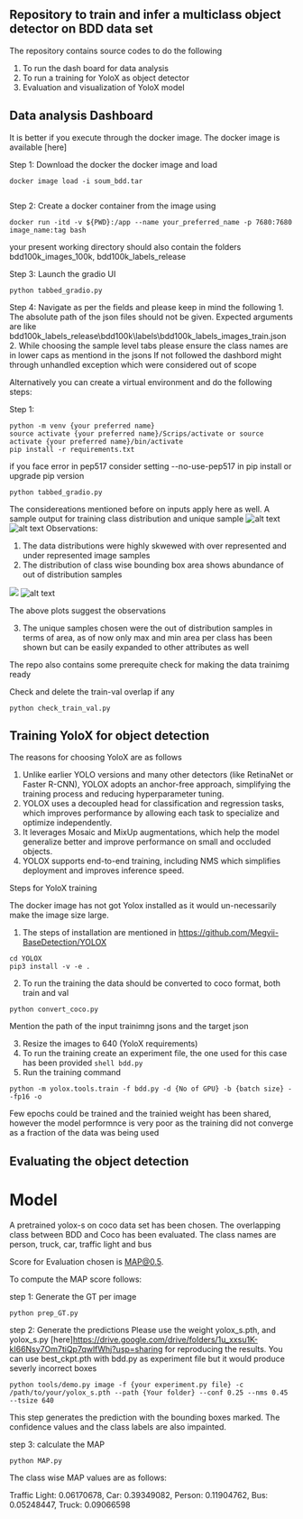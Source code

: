 ## Repository to train and infer a multiclass object detector on BDD data set

The repository contains source codes to do the following
1. To run the dash board for data analysis
2. To run a training for YoloX as object detector 
3. Evaluation and visualization of YoloX model 

## Data analysis Dashboard

It is better if you execute through the docker image. The docker image is available [here]

Step 1: Download the docker the docker image and load 
```shell
docker image load -i soum_bdd.tar


```
Step 2: Create a docker container from the image using  

```shell
docker run -itd -v ${PWD}:/app --name your_preferred_name -p 7680:7680 image_name:tag bash
```
your present working directory should also contain the folders bdd100k_images_100k, bdd100k_labels_release

Step 3: Launch the gradio UI
```shell
python tabbed_gradio.py
```
Step 4: Navigate as per the fields and please keep in mind the following
    1. The absolute path of the json files should not be given. Expected arguments are like bdd100k_labels_release\bdd100k\labels\bdd100k_labels_images_train.json
    2. While choosing the sample level tabs please ensure the class names are in lower caps as mentiond in the jsons
If not followed the dashbord might through unhandled exception which were considered out of scope

Alternatively you can create a virtual environment and do the following steps:

Step 1: 
```shell
python -m venv {your preferred name}
source activate {your preferred name}/Scrips/activate or source activate {your preferred name}/bin/activate
pip install -r requirements.txt
```
if you face error in pep517 consider setting --no-use-pep517 in pip install or upgrade pip version

```shell
python tabbed_gradio.py
```

The considereations mentioned before on inputs apply here as well. 
A sample output for training class distribution and unique sample 
![alt text](image-3.png)
 ![alt text](image-2.png)
 Observations:

 1. The data distributions were highly skwewed with over represented and under represented image samples
 2. The distribution of class wise bounding box area shows abundance of out of distribution samples

 ![ ](dist_plots/area.png) ![alt text](dist_plots/class.png)

 The above plots suggest the observations

 3. The unique samples chosen were the out of distribution samples in terms of area, as of now only max and min area per class has been shown but can be easily expanded to other attributes as well

 The repo also contains some prerequite check for making the data trainimg ready

 Check and delete the train-val overlap if any 
 ```shell 
 python check_train_val.py
 ```
## Training YoloX for object detection

The reasons for choosing YoloX are as follows

1. Unlike earlier YOLO versions and many other detectors (like RetinaNet or Faster R-CNN), YOLOX adopts an anchor-free approach, simplifying the training process and reducing hyperparameter tuning.
2. YOLOX uses a decoupled head for classification and regression tasks, which improves performance by allowing each task to specialize and optimize independently.
3. It leverages Mosaic and MixUp augmentations, which help the model generalize better and improve performance on small and occluded objects.
4. YOLOX supports end-to-end training, including NMS which simplifies deployment and improves inference speed.

Steps for YoloX training

The docker image has not got Yolox installed as it would un-necessarily make the image size large.  

1. The steps of installation are mentioned in https://github.com/Megvii-BaseDetection/YOLOX
```shell 
cd YOLOX
pip3 install -v -e .
```

2. To run the training the data should be converted to coco format, both train and val
```shell
python convert_coco.py
```
Mention the path of the input trainimng jsons and the target json

3. Resize the images to 640 (YoloX requirements)
4. To run the training create an experiment file, the one used for this case has been provided ```shell bdd.py```
5. Run the training command 
```shell
python -m yolox.tools.train -f bdd.py -d {No of GPU} -b {batch size} --fp16 -o 
```
Few epochs could be trained and the trainied weight has been shared, however the model performnce is very poor as the training did not converge as a fraction of the data was being used

## Evaluating the object detection

# Model

A pretrained yolox-s on coco data set has been chosen. The overlapping class between BDD and Coco has been evaluated. The class names are
person, truck, car, traffic light and bus

Score for Evaluation chosen is MAP@0.5. 

To compute the MAP score follows:

step 1: Generate the GT per image
```shell
python prep_GT.py
```

step 2: Generate the predictions
Please use the weight yolox_s.pth, and yolox_s.py [here]https://drive.google.com/drive/folders/1u_xxsu1K-kI66Nsy7Om7tiQp7qwlfWhj?usp=sharing for reproducing the results. You can use best_ckpt.pth with bdd.py as experiment file but it would produce severly incorrect boxes

```shell
python tools/demo.py image -f {your experiment.py file} -c /path/to/your/yolox_s.pth --path {Your folder} --conf 0.25 --nms 0.45 --tsize 640
```

This step generates the prediction with the bounding boxes marked. The confidence values and the class labels are also impainted.

step 3: calculate the MAP
```shell
python MAP.py
```

The class wise MAP values are as follows:

Traffic Light: 0.06170678, Car: 0.39349082, Person: 0.11904762, Bus: 0.05248447, Truck: 0.09066598

